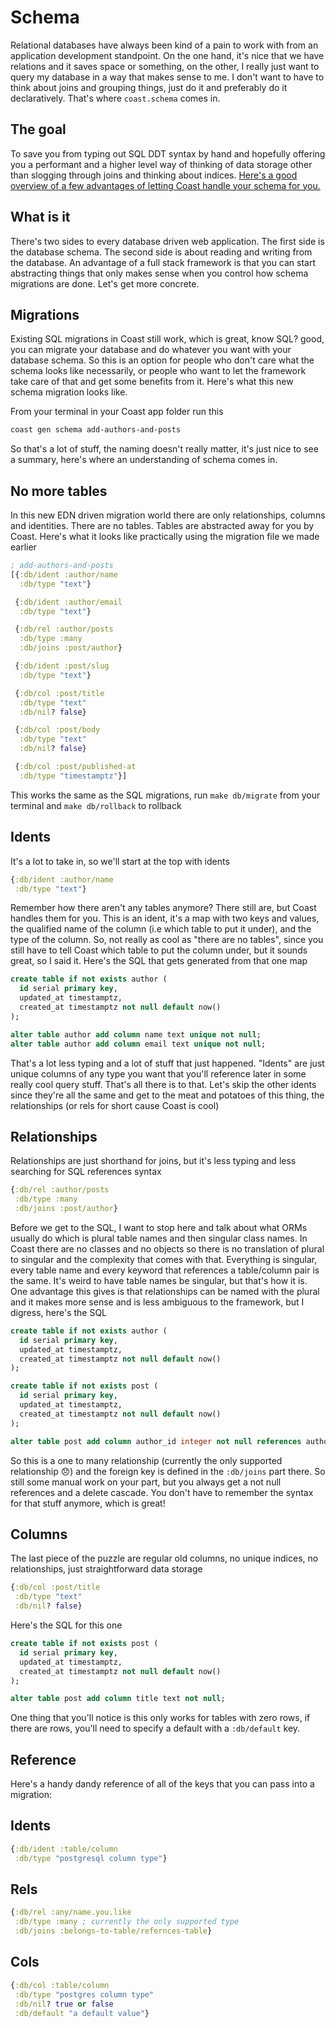 # Schema

Relational databases have always been kind of a pain to work with from an application development standpoint.
On the one hand, it's nice that we have relations and it saves space or something, on the other, I really just
want to query my database in a way that makes sense to me. I don't want to have to think about joins
and grouping things, just do it and preferably do it declaratively. That's where `coast.schema` comes in.

## The goal

To save you from typing out SQL DDT syntax by hand and hopefully offering you a performant and a higher level
way of thinking of data storage other than slogging through joins and thinking about indices. [Here's a good overview
of a few advantages of letting Coast handle your schema for you.](https://github.com/mozilla/mentat#data-storage-is-hard)

## What is it

There's two sides to every database driven web application. The first side is the database schema. The second side
is about reading and writing from the database. An advantage of a full stack framework is that you can start abstracting
things that only makes sense when you control how schema migrations are done. Let's get more concrete.

## Migrations

Existing SQL migrations in Coast still work, which is great, know SQL? good, you can migrate your database and do whatever you
want with your database schema. So this is an option for people who don't care what the schema looks like necessarily, or people
who want to let the framework take care of that and get some benefits from it. Here's what this new schema migration looks like.

From your terminal in your Coast app folder run this

```bash
coast gen schema add-authors-and-posts
```

So that's a lot of stuff, the naming doesn't really matter, it's just nice to see a summary, here's where an understanding of schema
comes in.

## No more tables

In this new EDN driven migration world there are only relationships, columns and identities. There are no tables. Tables are abstracted
away for you by Coast. Here's what it looks like practically using the migration file we made earlier

```clojure
; add-authors-and-posts
[{:db/ident :author/name
  :db/type "text"}

 {:db/ident :author/email
  :db/type "text"}

 {:db/rel :author/posts
  :db/type :many
  :db/joins :post/author}

 {:db/ident :post/slug
  :db/type "text"}

 {:db/col :post/title
  :db/type "text"
  :db/nil? false}

 {:db/col :post/body
  :db/type "text"
  :db/nil? false}

 {:db/col :post/published-at
  :db/type "timestamptz"}]
```

This works the same as the SQL migrations, run `make db/migrate` from your terminal and `make db/rollback` to rollback

## Idents

It's a lot to take in, so we'll start at the top with idents

```clojure
{:db/ident :author/name
 :db/type "text"}
```

Remember how there aren't any tables anymore? There still are, but Coast handles them for you. This is an ident, it's
a map with two keys and values, the qualified name of the column (i.e which table to put it under), and the type of the column.
So, not really as cool as "there are no tables", since you still have to tell Coast which table to put the column under, but it sounds
great, so I said it. Here's the SQL that gets generated from that one map

```sql
create table if not exists author (
  id serial primary key,
  updated_at timestamptz,
  created_at timestamptz not null default now()
);

alter table author add column name text unique not null;
alter table author add column email text unique not null;
```

That's a lot less typing and a lot of stuff that just happened. "Idents" are just unique columns of any type you want that you'll reference later
in some really cool query stuff. That's all there is to that. Let's skip the other idents since they're all the same and get to the meat and potatoes
of this thing, the relationships (or rels for short cause Coast is cool)

## Relationships

Relationships are just shorthand for joins, but it's less typing and less searching for SQL references syntax

```clojure
{:db/rel :author/posts
 :db/type :many
 :db/joins :post/author}
```

Before we get to the SQL, I want to stop here and talk about what ORMs usually do which is plural table names and then singular class names. In Coast there are
no classes and no objects so there is no translation of plural to singular and the complexity that comes with that. Everything is singular, every table name
and every keyword that references a table/column pair is the same. It's weird to have table names be singular, but that's how it is. One advantage this gives
is that relationships can be named with the plural and it makes more sense and is less ambiguous to the framework, but I digress, here's the SQL

```sql
create table if not exists author (
  id serial primary key,
  updated_at timestamptz,
  created_at timestamptz not null default now()
);

create table if not exists post (
  id serial primary key,
  updated_at timestamptz,
  created_at timestamptz not null default now()
);

alter table post add column author_id integer not null references author (id) on delete cascade
```

So this is a one to many relationship (currently the only supported relationship 😞) and the foreign key is defined in the `:db/joins` part there. So still some manual work on your part, but you always
get a not null references and a delete cascade. You don't have to remember the syntax for that stuff anymore, which is great!

## Columns

The last piece of the puzzle are regular old columns, no unique indices, no relationships, just straightforward data storage

```clojure
{:db/col :post/title
 :db/type "text"
 :db/nil? false}
```

Here's the SQL for this one
```sql
create table if not exists post (
  id serial primary key,
  updated_at timestamptz,
  created_at timestamptz not null default now()
);

alter table post add column title text not null;
```

One thing that you'll notice is this only works for tables with zero rows, if there are rows, you'll need to specify a default with a `:db/default` key.

## Reference

Here's a handy dandy reference of all of the keys that you can pass into a migration:

## Idents

```clojure
{:db/ident :table/column
 :db/type "postgresql column type"}
```

## Rels

```clojure
{:db/rel :any/name.you.like
 :db/type :many ; currently the only supported type
 :db/joins :belongs-to-table/refernces-table}
```

## Cols
```clojure
{:db/col :table/column
 :db/type "postgres column type"
 :db/nil? true or false
 :db/default "a default value"}
```
